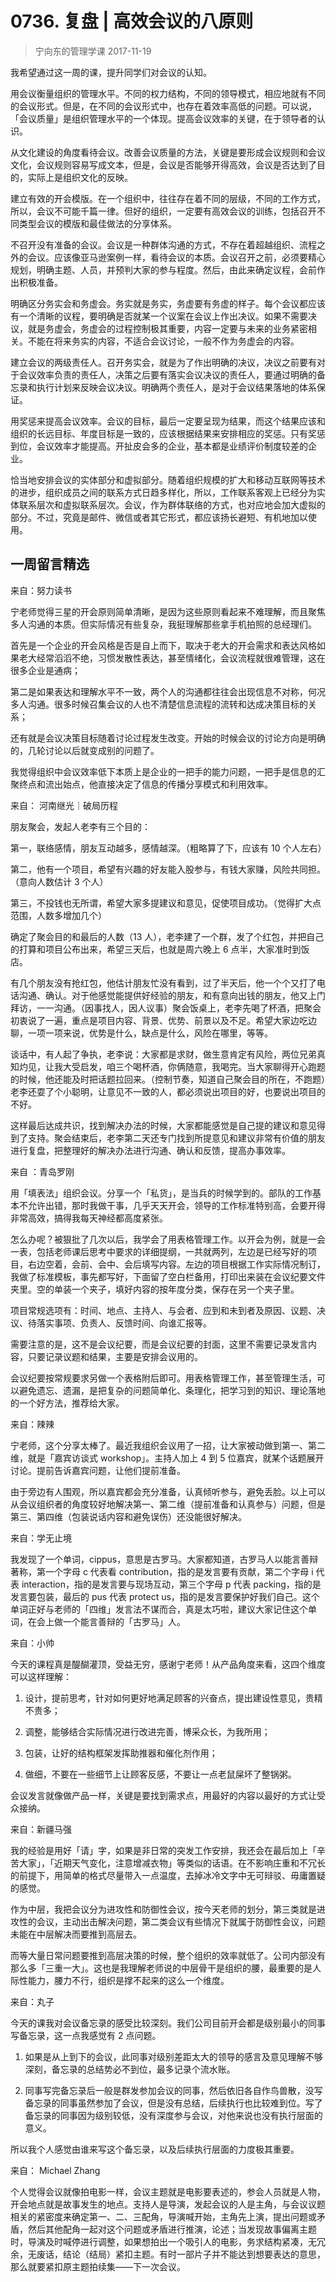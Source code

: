 # 0736. 复盘 | 高效会议的八原则
> 宁向东的管理学课
2017-11-19

我希望通过这一周的课，提升同学们对会议的认知。

用会议衡量组织的管理水平。不同的权力结构，不同的领导模式，相应地就有不同的会议形式。但是，在不同的会议形式中，也存在着效率高低的问题。可以说，「会议质量」是组织管理水平的一个体现。提高会议效率的关键，在于领导者的认识。

从文化建设的角度看待会议。改善会议质量的方法，关键是要形成会议规则和会议文化，会议规则容易写成文本，但是，会议是否能够开得高效，会议是否达到了目的，实际上是组织文化的反映。

建立有效的开会模版。在一个组织中，往往存在着不同的层级，不同的工作方式，所以，会议不可能千篇一律。但好的组织，一定要有高效会议的训练，包括召开不同类型会议的模版和最佳做法的分享体系。

不召开没有准备的会议。会议是一种群体沟通的方式，不存在着超越组织、流程之外的会议。应该像亚马逊案例一样，看待会议的本质。会议召开之前，必须要精心规划，明确主题、人员，并预判大家的参与程度。然后，由此来确定议程，会前作出积极准备。

明确区分务实会和务虚会。务实就是务实，务虚要有务虚的样子。每个会议都应该有一个清晰的议程，要明确是否就某一个议案在会议上作出决议。如果不需要决议，就是务虚会，务虚会的过程控制极其重要，内容一定要与未来的业务紧密相关。不能在将来务实的内容，不适合会议讨论，一般不作为务虚会的内容。

建立会议的两级责任人。召开务实会，就是为了作出明确的决议，决议之前要有对于会议效率负责的责任人，决策之后要有落实会议决议的责任人，要通过明确的备忘录和执行计划来反映会议决议。明确两个责任人，是对于会议结果落地的体系保证。

用奖惩来提高会议效率。会议的目标，最后一定要呈现为结果，而这个结果应该和组织的长远目标、年度目标是一致的，应该根据结果来安排相应的奖惩。只有奖惩到位，会议效率才能提高。开扯皮会多的企业，基本都是业绩评价制度较差的企业。

恰当地安排会议的实体部分和虚拟部分。随着组织规模的扩大和移动互联网等技术的进步，组织成员之间的联系方式日趋多样化，所以，工作联系客观上已经分为实体联系层次和虚拟联系层次。会议，作为群体联络的方式，也对应地会加大虚拟的部分。不过，究竟是邮件、微信或者其它形式，都应该扬长避短、有机地加以使用。

## 一周留言精选
来自：努力读书

宁老师觉得三星的开会原则简单清晰，是因为这些原则看起来不难理解，而且聚焦多人沟通的本质。但实际情况有些复杂，我挺理解那些拿手机拍照的总经理们。

首先是一个企业的开会风格是否是自上而下，取决于老大的开会需求和表达风格如果老大经常滔滔不绝，习惯发散性表达，甚至情绪化，会议流程就很难管理，这在很多企业是通病；

第二是如果表达和理解水平不一致，两个人的沟通都往往会出现信息不对称，何况多人沟通。很多时候召集会议的人也不清楚信息流程的流转和达成决策目标的关系；

还有就是会议决策目标随着讨论过程发生改变。开始的时候会议的讨论方向是明确的，几轮讨论以后就变成别的问题了。

我觉得组织中会议效率低下本质上是企业的一把手的能力问题，一把手是信息的汇聚终点和流出始点，他直接决定了信息的传播分享模式和利用效率。

来自： 河南继光｜破局历程

朋友聚会，发起人老李有三个目的：

第一，联络感情，朋友互动越多，感情越深。（粗略算了下，应该有 10 个人左右）

第二，他有一个项目，希望有兴趣的好友能入股参与，有钱大家赚，风险共同担。（意向人数估计 3 个人）

第三，不投钱也无所谓，希望大家多提建议和意见，促使项目成功。（觉得扩大点范围，人数多增加几个）

确定了聚会目的和最后的人数（13 人），老李建了一个群，发了个红包，并把自己的打算和项目公布出来，希望三天后，也就是周六晚上 6 点半，大家准时到饭店。

有几个朋友没有抢红包，他估计朋友忙没有看到，过了半天后，他一个个又打了电话沟通、确认。对于他感觉能提供好经验的朋友，和有意向出钱的朋友，他又上门拜访，一一沟通。（因事找人，因人议事）聚会饭桌上，老李先喝了杯酒，把聚会初衷说了一遍，重点是项目内容、背景、优势、前景以及不足。希望大家边吃边聊，一项一项来说，优势是什么，缺点是什么，风险在哪里，等等。

谈话中，有人起了争执，老李说：大家都是求财，做生意肯定有风险，两位兄弟真知灼见，让我大受启发，咱三个喝杯酒，你俩随意，我喝完。当大家聊得开心跑题的时候，他还能及时把话题拉回来。（控制节奏，知道自己聚会目的所在，不跑题）老李还耍了个小聪明，让意见不一致的人，都必须说出项目的好，也要说出项目的不好。

这样最后达成共识，找到解决办法的时候，大家都能感觉是自己提的建议和意见得到了支持。聚会结束后，老李第二天还专门找到所提意见和建议非常有价值的朋友进行复盘，把整理好的解决办法进行沟通、确认和反馈，提高办事效率。

来自 ：青岛罗刚

用「填表法」组织会议。分享一个「私货」，是当兵的时候学到的。部队的工作基本不允许出错，那时我做干事，几乎天天开会，领导的工作标准特别高，会要开得非常高效，搞得我每天神经都高度紧张。

怎么办呢？被狠批了几次以后，我学会了用表格管理工作。以开会为例，就是一会一表，包括老师课后思考中要求的详细提纲，一共就两列，左边是已经写好的项目，右边空着，会前、会中、会后填写内容。左边的项目根据工作实际情况制订，我做了标准模板，事先都写好，下面留了空白栏备用，打印出来装在会议纪要文件夹里。空的单装一个夹子，填好内容的按年度分类，保存在另一个夹子里。

项目常规选项有：时间、地点、主持人、与会者、应到和未到者及原因、议题、决议、待落实事项、负责人、反馈时间、向谁汇报等。

需要注意的是，这不是会议纪要，而是会议纪要的封面，这里不需要记录发言内容，只要记录议题和结果，主要是安排会议用的。

会议纪要按常规要求另做一个表格附后即可。用表格管理工作，甚至管理生活，可以避免遗忘、遗漏，是把复杂的问题简单化、条理化，把学习到的知识、理论落地的一个好方法，推荐给大家。

来自：辣辣

宁老师，这个分享太棒了。最近我组织会议用了一招，让大家被动做到第一、第二维，就是「嘉宾访谈式 workshop」。主持人加上 4 到 5 位嘉宾，就某个话题展开讨论。提前告诉嘉宾问题，让他们提前准备。

由于旁边有人围观，所以嘉宾都会充分准备，认真倾听参与，避免丢脸。以上可以从会议组织者的角度较好地解决第一、第二维（提前准备和认真参与）问题，但是第三、第四维（包装说话内容和避免误伤）还没能很好解决。

来自：学无止境

我发现了一个单词，cippus，意思是古罗马。大家都知道，古罗马人以能言善辩著称，第一个字母 c 代表看 contribution，指的是发言要有贡献，第二个字母 i 代表 interaction，指的是发言要与现场互动，第三个字母 p 代表 packing，指的是发言要包装，最后的 pus 代表 protect us，指的是发言要保护好我们自己。这个单词正好与老师的「四维」发言法不谋而合，真是太巧啦，建议大家记住这个单词，在会上做一个能言善辩的「古罗马」人。

来自：小帅

今天的课程真是醍醐灌顶，受益无穷，感谢宁老师！从产品角度来看，这四个维度可以这样理解：

1. 设计，提前思考，针对如何更好地满足顾客的兴奋点，提出建设性意见，贵精不贵多；

2. 调整，能够结合实际情况进行改进完善，博采众长，为我所用；

3. 包装，让好的结构框架发挥助推器和催化剂作用；

4. 做细，不要在一些细节上让顾客反感，不要让一点老鼠屎坏了整锅粥。

会议发言就像做产品一样，关键是要找到需求点，用最好的内容以最好的方式让受众接纳。

来自：新疆马强

我的经验是用好「请」字，如果是非日常的突发工作安排，我还会在最后加上「辛苦大家」，「近期天气变化，注意增减衣物」等类似的话语。在不影响庄重和不冗长的前提下，用简单的格式尽量带入一点温度，去掉冰冷文字中无可辩驳、毋庸置疑的感觉。

作为中层，我把会议分为进攻性和防御性会议，按今天老师的划分，第三类就是进攻性的会议，主动出击解决问题，第二类会议有些情况下就属于防御性会议，问题未能在中层解决而要推到高层去。

而等大量日常问题要推到高层决策的时候，整个组织的效率就低了。公司内部没有那么多「三重一大」。这也是我理解老师说的中层骨干是组织的腰，最重要的是人际性能力，腰力不行，组织是撑不起来的这么一个维度。

来自：丸子

今天的课我对会议备忘录的感受比较深刻。我们公司目前开会都是级别最小的同事写备忘录，这一点我感觉有 2 点问题。

1. 如果是从上到下的会议，此同事对级别差距太大的领导的感言及意见理解不够深刻，备忘录的总结势必不到位，最多记录个流水账。

2. 同事写完备忘录后一般是群发参加会议的同事，然后依旧各自作鸟兽散，没写备忘录的同事虽然参加了会议，但是没有总结，后续执行也比较难到位。写了备忘录的同事因为级别较低，没有深度参与会议，对他来说也没有执行层面的意义。

所以我个人感觉由谁来写这个备忘录，以及后续执行层面的力度极其重要。

来自： Michael Zhang

个人觉得会议就像拍电影一样，会议主题就是电影要表述的，参会人员就是人物，开会地点就是故事发生的地点。支持人是导演，发起会议的人是主角，与会议议题相关的紧密度来确定第一、二、三配角，导演喊开始，主角先上演，提出问题或矛盾，然后其他配角一起对这个问题或矛盾进行推演，论述；当发现故事偏离主题时，导演及时喊停进行调整，如果想拍出一个吸引人的电影，务求结构紧凑，无冗余，无废话，结论（结局）紧扣主题。有时一部片子并不能达到想要表达的意思，那么就要紧扣原主题拍续集——下一次会议。


